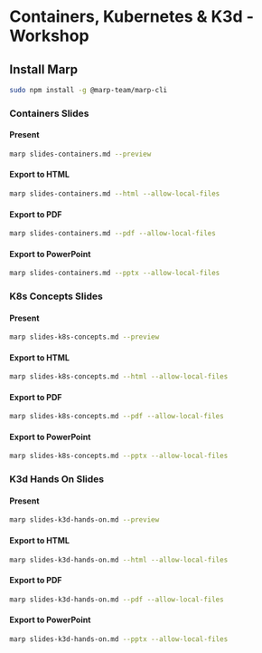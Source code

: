 # Containers, Kubernetes & K3d - Workshop

## Install Marp

```bash
sudo npm install -g @marp-team/marp-cli
```

### Containers Slides

#### Present

```bash
marp slides-containers.md --preview
```

#### Export to HTML

```bash
marp slides-containers.md --html --allow-local-files
```

#### Export to PDF

```bash
marp slides-containers.md --pdf --allow-local-files
```

#### Export to PowerPoint

```bash
marp slides-containers.md --pptx --allow-local-files
```

### K8s Concepts Slides

#### Present

```bash
marp slides-k8s-concepts.md --preview
```

#### Export to HTML

```bash
marp slides-k8s-concepts.md --html --allow-local-files
```

#### Export to PDF

```bash
marp slides-k8s-concepts.md --pdf --allow-local-files
```

#### Export to PowerPoint

```bash
marp slides-k8s-concepts.md --pptx --allow-local-files
```

### K3d Hands On Slides

#### Present

```bash
marp slides-k3d-hands-on.md --preview
```

#### Export to HTML

```bash
marp slides-k3d-hands-on.md --html --allow-local-files
```

#### Export to PDF

```bash
marp slides-k3d-hands-on.md --pdf --allow-local-files
```

#### Export to PowerPoint

```bash
marp slides-k3d-hands-on.md --pptx --allow-local-files
```

